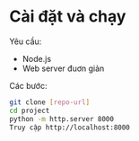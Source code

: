 # Cài đặt và chạy

Yêu cầu:
- Node.js
- Web server đuơn giản

Các bước:
```bash
git clone [repo-url]
cd project
python -m http.server 8000
Truy cập http://localhost:8000